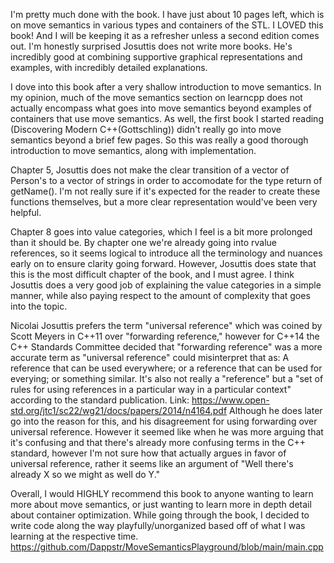 I'm pretty much done with the book. I have just about 10 pages left, which is on move semantics in various types and containers of the STL. I LOVED this book! And I will be keeping it as a refresher unless a second edition comes out. I'm honestly surprised Josuttis does not write more books. He's incredibly good at combining supportive graphical representations and examples, with incredibly detailed explanations.

I dove into this book after a very shallow introduction to move semantics. In my opinion, much of the move semantics section on learncpp does not actually encompass what goes into move semantics beyond examples of containers that use move semantics. As well, the first book I started reading (Discovering Modern C++(Gottschling)) didn't really go into move semantics beyond a brief few pages. So this was really a good thorough introduction to move semantics, along with implementation.

Chapter 5, Josuttis does not make the clear transition of a vector of Person's to a vector of strings in order to accomodate for the type return of getName(). I'm not really sure if it's expected for the reader to create these functions themselves, but a more clear representation would've been very helpful.

Chapter 8 goes into value categories, which I feel is a bit more prolonged than it should be. By chapter one we're already going into rvalue references, so it seems logical to introduce all the terminology and nuances early on to ensure clarity going forward. However, Josuttis does state that this is the most difficult chapter of the book, and I must agree. I think Josuttis does a very good job of explaining the value categories in a simple manner, while also paying respect to the amount of complexity that goes into the topic.

Nicolai Josuttis prefers the term "universal reference" which was coined by Scott Meyers in C++11 over "forwarding reference," however for C++14 the C++ Standards Committee decided that "forwarding reference" was a more accurate term as "universal reference" could misinterpret that as: A reference that can be used everywhere; or a reference that can be used for everying; or something similar. It's also not really a "reference" but a "set of rules for using references in a particular way in a particular context" according to the standard publication. Link: https://www.open-std.org/jtc1/sc22/wg21/docs/papers/2014/n4164.pdf Although he does later go into the reason for this, and his disagreement for using forwarding over universal reference. However it seemed like when he was more arguing that it's confusing and that there's already more confusing terms in the C++ standard, however I'm not sure how that actually argues in favor of universal reference, rather it seems like an argument of "Well there's already X so we might as well do Y."

Overall, I would HIGHLY recommend this book to anyone wanting to learn more about move semantics, or just wanting to learn more in depth detail about container optimization. While going through the book, I decided to write code along the way playfully/unorganized based off of what I was learning at the respective time.
https://github.com/Dappstr/MoveSemanticsPlayground/blob/main/main.cpp
